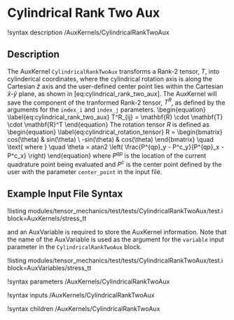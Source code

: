 # Cylindrical Rank Two Aux

!syntax description /AuxKernels/CylindricalRankTwoAux

## Description

The AuxKernel `CylindricalRankTwoAux` transforms a Rank-2 tensor, $T$, into cylinderical coordinates,
where the cylindrical rotation axis is along the Cartesian $\hat{z}$ axis and the user-defined center
point lies within the Cartesian $\hat{x}$-$\hat{y}$ plane, as shown in [eq:cylindrical_rank_two_aux].
The AuxKernel will save the component of the tranformed Rank-2 tensor, $T^R$, as defined by the
arguments for the `index_i` and `index_j` parameters.
\begin{equation}
\label{eq:cylindrical_rank_two_aux}
T^R_{ij} = \mathbf{R} \cdot \mathbf{T} \cdot \mathbf{R}^T
\end{equation}
The rotation tensor $R$ is defined as
\begin{equation}
\label{eq:cylindrical_rotation_tensor}
  R = \begin{bmatrix}
      cos(\theta) & sin(\theta) \\
      -sin(\theta) & cos(\theta)
      \end{bmatrix}
      \quad \text{ where } \quad \theta = atan2 \left( \frac{P^{qp}_y - P^c_y}{P^{qp}_x - P^c_x} \right)
\end{equation}
where $P^{qp}$ is the location of the current quadrature point being evaluated and $P^c$ is the
center point defined by the user with the parameter `center_point` in the input file.

## Example Input File Syntax

!listing modules/tensor_mechanics/test/tests/CylindricalRankTwoAux/test.i block=AuxKernels/stress_tt

and an AuxVariable is required to store the AuxKernel information. Note that the name of the
AuxVariable is used as the argument for the `variable` input parameter in the `CylindricalRankTwoAux`
block.

!listing modules/tensor_mechanics/test/tests/CylindricalRankTwoAux/test.i block=AuxVariables/stress_tt

!syntax parameters /AuxKernels/CylindricalRankTwoAux

!syntax inputs /AuxKernels/CylindricalRankTwoAux

!syntax children /AuxKernels/CylindricalRankTwoAux

